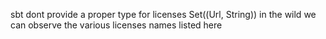 sbt dont provide a proper type for licenses Set((Url, String))
in the wild we can observe the various licenses names listed here